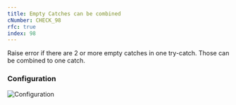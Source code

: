 ```yaml
---
title: Empty Catches can be combined
cNumber: CHECK_98
rfc: true
index: 98
---
```


Raise error if there are 2 or more empty catches in one try-catch.
Those can be combined to one catch.

### Configuration
![Configuration](/img/default_conf.png)
